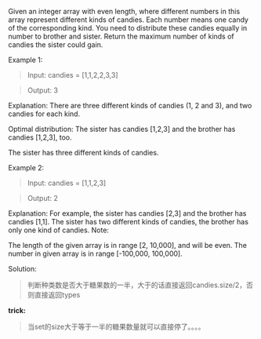 Given an integer array with even length, where different numbers in this array represent different kinds of candies. Each number means one candy of the corresponding kind. You need to distribute these candies equally in number to brother and sister. Return the maximum number of kinds of candies the sister could gain.

Example 1:
>Input: candies = [1,1,2,2,3,3]

>Output: 3

Explanation:
There are three different kinds of candies (1, 2 and 3), and two candies for each kind.

Optimal distribution: The sister has candies [1,2,3] and the brother has candies [1,2,3], too. 

The sister has three different kinds of candies.
 
Example 2:
>Input: candies = [1,1,2,3]

>Output: 2

Explanation: For example, the sister has candies [2,3] and the brother has candies [1,1]. 
The sister has two different kinds of candies, the brother has only one kind of candies. 
Note:

The length of the given array is in range [2, 10,000], and will be even.
The number in given array is in range [-100,000, 100,000].

Solution:
> 判断种类数是否大于糖果数的一半，大于的话直接返回candies.size/2，否则直接返回types
	
**trick:**
> 当set的size大于等于一半的糖果数量就可以直接停了。。。。
